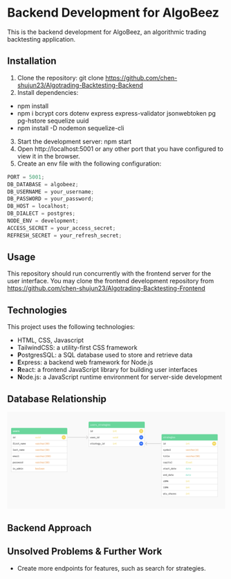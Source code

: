 # Backend Development for AlgoBeez

This is the backend development for AlgoBeez, an algorithmic trading backtesting application.

## Installation

1. Clone the repository: git clone https://github.com/chen-shujun23/Algotrading-Backtesting-Backend
2. Install dependencies:

- npm install
- npm i bcrypt cors dotenv express express-validator jsonwebtoken pg pg-hstore sequelize uuid
- npm install -D nodemon sequelize-cli

3. Start the development server: npm start
4. Open http://localhost:5001 or any other port that you have configured to view it in the browser.
5. Create an env file with the following configuration:

```javascript
PORT = 5001;
DB_DATABASE = algobeez;
DB_USERNAME = your_username;
DB_PASSWORD = your_password;
DB_HOST = localhost;
DB_DIALECT = postgres;
NODE_ENV = development;
ACCESS_SECRET = your_access_secret;
REFRESH_SECRET = your_refresh_secret;
```

## Usage

This repository should run concurrently with the frontend server for the user interface. You may clone the frontend development repository from https://github.com/chen-shujun23/Algotrading-Backtesting-Frontend

## Technologies

This project uses the following technologies:

- HTML, CSS, Javascript
- TailwindCSS: a utility-first CSS framework
- **P**ostgresSQL: a SQL database used to store and retrieve data
- **E**xpress: a backend web framework for Node.js
- **R**eact: a frontend JavaScript library for building user interfaces
- **N**ode.js: a JavaScript runtime environment for server-side development

## Database Relationship

![Database](public/database.png)

## Backend Approach

## Unsolved Problems & Further Work

- Create more endpoints for features, such as search for strategies.
